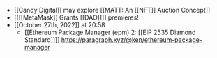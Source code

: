 - [[Candy Digital]] may explore [[MATT: An [[NFT]] Auction Concept]]
- [[[[MetaMask]] Grants [[DAO]]]] premieres!
- [[October 27th, 2022]] at 20:58
    - [[Ethereum Package Manager (epm) 2: [[EIP 2535 Diamond Standard]]]] https://paragraph.xyz/@ken/ethereum-package-manager
